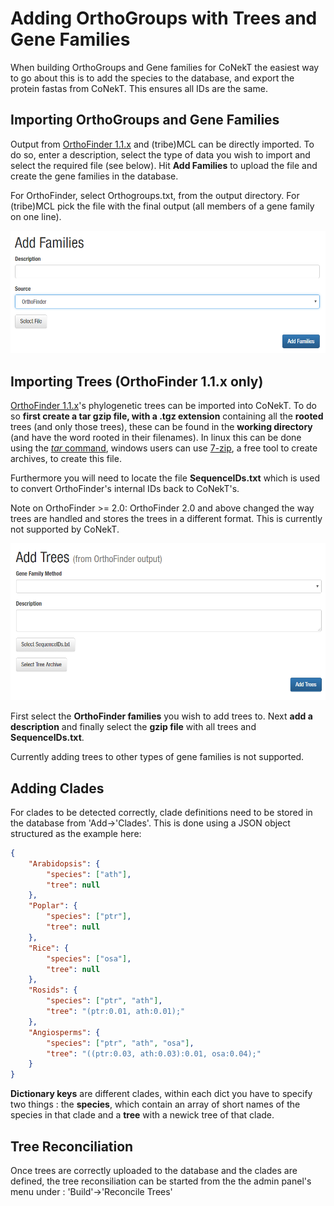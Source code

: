 # Adding OrthoGroups with Trees and Gene Families

When building OrthoGroups and Gene families for CoNekT the easiest way to go about
this is to add the species to the database, and export the protein fastas from 
CoNekT. This ensures all IDs are the same.

## Importing OrthoGroups and Gene Families
Output from [OrthoFinder 1.1.x](https://github.com/davidemms/OrthoFinder/releases/tag/1.1.10) and (tribe)MCL can be directly imported. To do so, enter a description, select the type of data you wish to import and select the required file (see below). Hit 
**Add Families** to upload the file and create the gene families in the database.

For OrthoFinder, select Orthogroups.txt, from the output directory. For (tribe)MCL pick the 
file with the final output (all members of a gene family on one line).

![add_gf](../images/add_gf.png)

## Importing Trees (OrthoFinder 1.1.x only)

[OrthoFinder 1.1.x](https://github.com/davidemms/OrthoFinder/releases/tag/1.1.10)'s phylogenetic trees can
be imported into CoNekT. To do so **first create a tar gzip file, with a .tgz extension** containing all the 
**rooted** trees (and only those trees), these can be found in the **working directory** (and have the word rooted in their filenames). In linux this can be done using the [*tar* command](https://www.howtogeek.com/248780/how-to-compress-and-extract-files-using-the-tar-command-on-linux/), windows users can use [7-zip](https://www.7-zip.org/), a free tool to create archives, to create this file.

Furthermore you will need to locate the file **SequenceIDs.txt** which is 
used to convert OrthoFinder's internal IDs back to CoNekT's.

Note on OrthoFinder >= 2.0: OrthoFinder 2.0 and above changed the way trees are handled and stores the trees in a different format. This is currently not supported by CoNekT.

![add_trees](../images/add_trees.png)

First select the **OrthoFinder families** you wish to add trees to. Next **add a
description** and finally select the **gzip file** with all trees and 
**SequenceIDs.txt**.

Currently adding trees to other types of gene families is not supported.

## Adding Clades

For clades to be detected correctly, clade definitions need to be stored in the 
database from 'Add->'Clades'. This is done using a JSON object structured as the
example here:

```json
{
    "Arabidopsis": {
        "species": ["ath"],
        "tree": null
    },
    "Poplar": {
        "species": ["ptr"],
        "tree": null
    },
    "Rice": {
        "species": ["osa"],
        "tree": null
    },
    "Rosids": {
        "species": ["ptr", "ath"],
        "tree": "(ptr:0.01, ath:0.01);"
    },
    "Angiosperms": {
        "species": ["ptr", "ath", "osa"],
        "tree": "((ptr:0.03, ath:0.03):0.01, osa:0.04);"
    }
}
```

**Dictionary keys** are different clades, within each dict you have to specify two 
things : the **species**, which contain an array of short names of the species in that
clade and a **tree** with a newick tree of that clade.

## Tree Reconciliation

Once trees are correctly uploaded to the database and the clades are defined, the tree reconsiliation can be started from the the admin panel's menu under : 'Build'->'Reconcile Trees'
